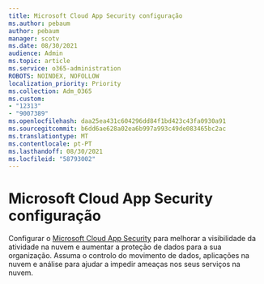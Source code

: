 ```yaml
---
title: Microsoft Cloud App Security configuração
ms.author: pebaum
author: pebaum
manager: scotv
ms.date: 08/30/2021
audience: Admin
ms.topic: article
ms.service: o365-administration
ROBOTS: NOINDEX, NOFOLLOW
localization_priority: Priority
ms.collection: Adm_O365
ms.custom:
- "12313"
- "9007389"
ms.openlocfilehash: daa25ea431c604296dd84f1bd423c43fa0930a91
ms.sourcegitcommit: b6dd6ae628a02ea6b997a993c49de083465bc2ac
ms.translationtype: MT
ms.contentlocale: pt-PT
ms.lasthandoff: 08/30/2021
ms.locfileid: "58793002"
---
```

# <a name="microsoft-cloud-app-security-setup"></a>Microsoft Cloud App Security configuração

Configurar o [Microsoft Cloud App Security](https://aka.ms/cloudappsecuritysetup) para melhorar a visibilidade da atividade na nuvem e aumentar a proteção de dados para a sua organização. Assuma o controlo do movimento de dados, aplicações na nuvem e análise para ajudar a impedir ameaças nos seus serviços na nuvem.

